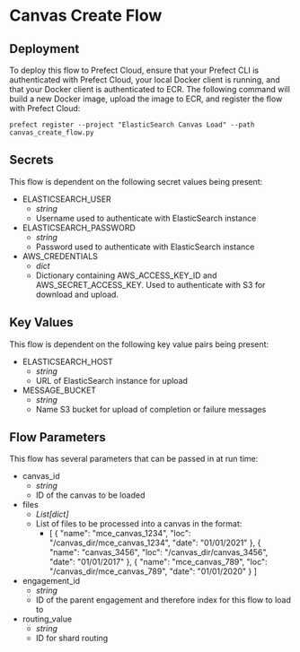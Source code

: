 # Canvas Create Flow

## Deployment
To deploy this flow to Prefect Cloud, ensure that your Prefect CLI is authenticated with Prefect Cloud, your local Docker client is running, and that your Docker client is authenticated to ECR. The following command will build a new Docker image, upload the image to ECR, and register the flow with Prefect Cloud:
```
prefect register --project "ElasticSearch Canvas Load" --path canvas_create_flow.py
```

## Secrets
This flow is dependent on the following secret values being present:

- ELASTICSEARCH_USER 
  - *string* 
  - Username used to authenticate with ElasticSearch instance
- ELASTICSEARCH_PASSWORD
  - *string*
  - Password used to authenticate with ElasticSearch instance
- AWS_CREDENTIALS
  - *dict*
  - Dictionary containing AWS_ACCESS_KEY_ID and AWS_SECRET_ACCESS_KEY. Used to authenticate with S3 for download and upload.

## Key Values
This flow is dependent on the following key value pairs being present:

- ELASTICSEARCH_HOST
  - *string*
  - URL of ElasticSearch instance for upload
- MESSAGE_BUCKET
  - *string*
  - Name S3 bucket for upload of completion or failure messages

## Flow Parameters
This flow has several parameters that can be passed in at run time:
- canvas_id
  - *string*
  - ID of the canvas to be loaded
- files
  - *List[dict]*
  - List of files to be processed into a canvas in the format:
    -   [
            {
                "name": "mce_canvas_1234",
                "loc": "/canvas_dir/mce_canvas_1234",
                "date": "01/01/2021"
            },
            {
                "name": "canvas_3456",
                "loc": "/canvas_dir/canvas_3456",
                "date": "01/01/2017"
            },
            {
                "name": "mce_canvas_789",
                "loc": "/canvas_dir/mce_canvas_789",
                "date": "01/01/2020"
            }
        ]
- engagement_id
  - *string*
  - ID of the parent engagement and therefore index for this flow to load to
- routing_value
  - *string*
  - ID for shard routing
